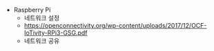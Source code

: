 
- Raspberry Pi
  - 네트워크 설정
  - https://openconnectivity.org/wp-content/uploads/2017/12/OCF-IoTivity-RPi3-GSG.pdf
  - 네트워크 공유 

